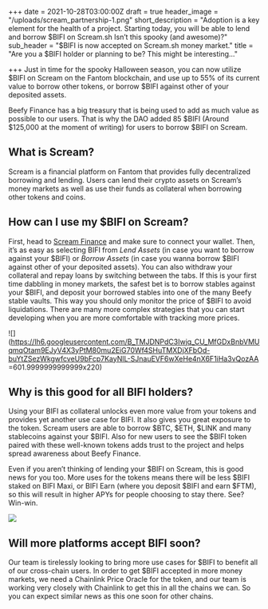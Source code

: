 +++
date = 2021-10-28T03:00:00Z
draft = true
header_image = "/uploads/scream_partnership-1.png"
short_description = "Adoption is a key element for the health of a project. Starting today, you will be able to lend and borrow $BIFI on Scream.sh Isn’t this spooky (and awesome)?"
sub_header = "$BIFI is now accepted on Scream.sh money market."
title = "Are you a $BIFI holder or planning to be? This might be interesting..."

+++
Just in time for the spooky Halloween season, you can now utilize $BIFI on Scream on the Fantom blockchain, and use up to 55% of its current value to borrow other tokens, or borrow $BIFI against other of your deposited assets.

Beefy Finance has a big treasury that is being used to add as much value as possible to our users. That is why the DAO added 85 $BIFI (Around $125,000 at the moment of writing) for users to borrow $BIFI on Scream.

## What is Scream?

Scream is a financial platform on Fantom that provides fully decentralized borrowing and lending. Users can lend their crypto assets on Scream’s money markets as well as use their funds as collateral when borrowing other tokens and coins.

## How can I use my $BIFI on Scream?

First, head to [Scream Finance](https://scream.sh/lend) and make sure to connect your wallet. Then, it’s as easy as selecting BIFI from _Lend Assets_ (in case you want to borrow against your $BIFI) or _Borrow Assets_ (in case you wanna borrow $BIFI against other of your deposited assets). You can also withdraw your collateral and repay loans by switching between the tabs. If this is your first time dabbling in money markets, the safest bet is to borrow stables against your $BIFI, and deposit your borrowed stables into one of the many Beefy stable vaults. This way you should only monitor the price of $BIFI to avoid liquidations. There are many more complex strategies that you can start developing when you are more comfortable with tracking more prices.

![](https://lh6.googleusercontent.com/B_TMJDNPdC3Iwjq_CU_MfGDxBnbVMUqmqOtam9EJyV4X3yPtM80mu2EiG70Wf4SHuTMXDjXFbOd-buYtZSezWkgwfcveU9bFcp7KayNlL-SJnauEVF6wXeHe4nX6F1iHa3vQozAA =601.9999999999999x220)

## Why is this good for all BIFI holders?

Using your BIFI as collateral unlocks even more value from your tokens and provides yet another use case for BIFI. It also gives you great exposure to the token. Scream users are able to borrow $BTC, $ETH, $LINK and many stablecoins against your $BIFI. Also for new users to see the $BIFI token paired with these well-known tokens adds trust to the project and helps spread awareness about Beefy Finance.

Even if you aren’t thinking of lending your $BIFI on Scream, this is good news for you too. More uses for the tokens means there will be less $BIFI staked on BIFI Maxi, or BIFI Earn (where you deposit $BIFI and earn $FTM), so this will result in higher APYs for people choosing to stay there. See? Win-win.

![](/uploads/leak.png)

## Will more platforms accept BIFI soon?

Our team is tirelessly looking to bring more use cases for $BIFI to benefit all of our cross-chain users. In order to get $BIFI accepted in more money markets, we need a Chainlink Price Oracle for the token, and our team is working very closely with Chainlink to get this in all the chains we can. So you can expect similar news as this one soon for other chains.